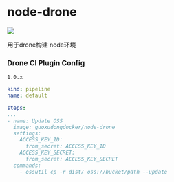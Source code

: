 # node-drone
![](https://img.shields.io/docker/cloud/automated/guoxudongdocker/node-drone.svg)

用于drone构建 node环境

### Drone CI Plugin Config

`1.0.x`
```yaml
kind: pipeline
name: default

steps:
...
- name: Update OSS
  image: guoxudongdocker/node-drone
  settings:
    ACCESS_KEY_ID: 
      from_secret: ACCESS_KEY_ID
    ACCESS_KEY_SECRET: 
      from_secret: ACCESS_KEY_SECRET
  commands: 
    - ossutil cp -r dist/ oss://bucket/path --update

```
